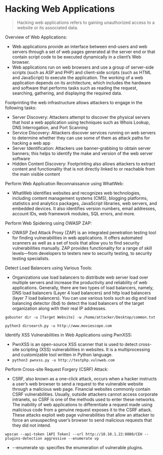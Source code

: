 # Hacking Web Applications
> Hacking web applications refers to gaining unauthorized access to a website or its associated data.


Overview of Web Applications:
- Web applications provide an interface between end-users and web servers through a set of web pages generated at the server end or that contain script code to be executed dynamically in a client’s Web browser.
- Web applications run on web browsers and use a group of server-side scripts (such as ASP and PHP) and client-side scripts (such as HTML and JavaScript) to execute the application. The working of a web application depends on its architecture, which includes the hardware and software that performs tasks such as reading the request, searching, gathering, and displaying the required data.


Footprinting the web infrastructure allows attackers to engage in the following tasks:
- Server Discovery: Attackers attempt to discover the physical servers that host a web application using techniques such as Whois Lookup, DNS Interrogation, and Port Scanning
- Service Discovery: Attackers discover services running on web servers to determine whether they can use some of them as attack paths for hacking a web app
- Server Identification: Attackers use banner-grabbing to obtain server banners; this helps to identify the make and version of the web server software
- Hidden Content Discovery: Footprinting also allows attackers to extract content and functionality that is not directly linked to or reachable from the main visible content


Perform Web Application Reconnaissance using WhatWeb:
- WhatWeb identifies websites and recognizes web technologies, including content management systems (CMS), blogging platforms, statistics and analytics packages, JavaScript libraries, web servers, and embedded devices. It also identifies version numbers, email addresses, account IDs, web framework modules, SQL errors, and more.


Perform Web Spidering using OWASP ZAP:
- OWASP Zed Attack Proxy (ZAP) is an integrated penetration testing tool for finding vulnerabilities in web applications. It offers automated scanners as well as a set of tools that allow you to find security vulnerabilities manually. ZAP provides functionality for a range of skill levels—from developers to testers new to security testing, to security testing specialists.


Detect Load Balancers using Various Tools:
- Organizations use load balancers to distribute web server load over multiple servers and increase the productivity and reliability of web applications. Generally, there are two types of load balancers, namely, DNS load balancers (Layer 4 load balancers) and http load balancers (layer 7 load balancers). You can use various tools such as dig and load balancing detector (lbd) to detect the load balancers of the target organization along with their real IP addresses.


`gobuster dir -u [Target Website] -w /home/attacker/Desktop/common.txt`

`python3 dirsearch.py -u http://www.moviescope.com`

Identify XSS Vulnerabilities in Web Applications using PwnXSS:
- PwnXSS is an open-source XSS scanner that is used to detect cross-site scripting (XSS) vulnerabilities in websites. It is a multiprocessing and customizable tool written in Python language.
- ` python3 pwnxss.py -u http://testphp.vulnweb.com `


Perform Cross-site Request Forgery (CSRF) Attack:
- CSRF, also known as a one-click attack, occurs when a hacker instructs a user’s web browser to send a request to the vulnerable website through a malicious web page. Financial websites commonly contain CSRF vulnerabilities. Usually, outside attackers cannot access corporate intranets, so CSRF is one of the methods used to enter these networks. The inability of web applications to differentiate a request made using malicious code from a genuine request exposes it to the CSRF attack. These attacks exploit web page vulnerabilities that allow an attacker to force an unsuspecting user’s browser to send malicious requests that they did not intend.


`wpscan --api-token [API Token] --url http://10.10.1.22:8080/CEH --plugins-detection aggressive --enumerate vp `
- --enumerate vp: specifies the enumeration of vulnerable plugins.












